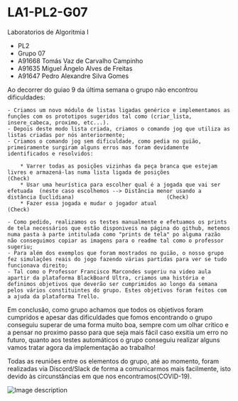 # LA1-PL2-G07
Laboratorios de Algoritmia I
- PL2 
- Grupo 07 
- A91668 Tomás Vaz de Carvalho Campinho 
- A91635 Miguel Ângelo Alves de Freitas 
- A91647 Pedro Alexandre Silva Gomes

Ao decorrer do guiao 9 da última semana o grupo não encontrou dificuldades:

	- Criamos um novo módulo de listas ligadas genérico e implementamos as funções com os prototipos sugeridos tal como (criar_lista, insere_cabeca, proximo, etc...).
	- Depois deste modo lista criada, criamos o comando jog que utiliza as listas criadas por nós anteriormente;
	- Criamos o comando jog sem dificuldade, como pedia no guião, primeiramente surgiram alguns erros mas foram devidamente identificados e resolvidos:

		* Varrer todas as posições vizinhas da peça branca que estejam livres e armazená-las numa lista ligada de posições                                                              (Check)
		* Usar uma heurística para escolher qual é a jogada que vai ser efetuada  (neste caso escolhemos --> Distância menor usando a distância Euclidiana)                             (Check)
		* Fazer essa jogada e mudar o jogador atual                                                                                                                                     (Check)

	- Como pedido, realizamos os testes manualmente e efetuamos os prints de tela necessários que estão disponiveis na página do github, metemos numa pasta à parte intitulada como "prints de tela" po alguma razão não conseguimos copiar as imagens para o readme tal como o professor sugeriu;
	- Para além dos exemplos que foram mostrados no guião, o nosso grupo fez simulações reais do jogo fazendo várias partidas para ver se tudo funcionava direito;
	- Tal como o Professor Francisco Marcondes sugeriu na video aula apartir da plataforma BlackBoard Ultra, criamos uma história e definimos objetivos que deverão ser cumprimidos ao longo da semana pelos vários constituintes do grupo. Estes objetivos foram feitos com a ajuda da plataforma Trello.

Em conclusão, como grupo achamos que todos os objetivos foram cumpridos e apesar das dificuldades que fomos encontrando o grupo conseguiu superar de uma forma muito boa, sempre com um olhar critico e a pensar no proximo passo para que seja mais fácil caso exsitia um erro no futuro, quanto aos testes automáticos o grupo conseguiu realizar alguns vamos tratar agora da implementação ao trabalho!

Todas as reuniões entre os elementos do grupo, até ao momento, foram realizadas via Discord/Slack de forma a comunicarmos mais facilmente, isto devido às circunstâncias em que nos encontramos(COVID-19).

![Image description](https://github.com/TomasCampinho/LA1-PL2-G07/blob/master/Prints%20de%20telas/Guiao9/Implementa%C3%A7%C3%A3o%20do%20comando%20jog.png)